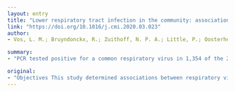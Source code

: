 ```yaml
---
layout: entry
title: "Lower respiratory tract infection in the community: associations between viral aetiology and illness course"
link: "https://doi.org/10.1016/j.cmi.2020.03.023"
author:
- Vos, L. M.; Bruyndonckx, R.; Zuithoff, N. P. A.; Little, P.; Oosterheert, J. J.; Broekhuizen, B. D. L.; Lammens, C.; Loens, K.; Viveen, M.; Butler, C. C.; Crook, D.; Zlateva, K.; Goossens, H.; Claas, E. C. J.; Ieven, M.; Van Loon, A. M.; Verheij, T. J. M.; Coenjaerts, F. E. J.

summary:
- "PCR tested positive for a common respiratory virus in 1,354 of the 2,957 (45.8%) included patients. Patients with influenza virus, human metapneumovirus (hMPV), respiratory syncytial virus (RSV), coronavirus (CoV) or rhinovirus had significantly higher symptom score than patients with no virus isolated. Time to symptom resolution was longer in RSV infections (adjusted hazard ratio (AHR 0.80, 95%CI 0."

original:
- "Objectives This study determined associations between respiratory viruses and subsequent illness course in primary care adult patients presenting with acute cough and/or suspected lower respiratory tract infection (LRTI). Methods A prospective European primary care study recruited adults with symptoms of lower respiratory tract infection between Nov-Apr 2007-2010. Real-time in-house polymerase chain reaction (PCR) was performed to test for six common respiratory viruses. In this secondary analysis, symptom severity (scored 1=no problem, 2=mild, 3=moderate, 4=severe) and symptom duration were compared between groups with different viral aetiologies using regression and Cox proportional hazard models, respectively. Additionally, associations between baseline viral load (cycle threshold (Ct) value) and illness course were assessed. Results The PCR tested positive for a common respiratory virus in 1,354 of the 2,957 (45.8%) included patients. The overall mean symptom score at presentation was 2.09 (95%CI 2.07-2.11) and the median duration until resolution of moderately bad or severe symptoms was 8.70??days (interquartile range 4.50-11.00). Patients with influenza virus, human metapneumovirus (hMPV), respiratory syncytial virus (RSV), coronavirus (CoV) or rhinovirus had a significantly higher symptom score than patients with no virus isolated (0.07-0.25 points or 2.3-8.3% higher symptom score). Time to symptom resolution was longer in RSV infections (adjusted hazard ratio (AHR) 0.80, 95%CI 0.65-0.96) and hMPV infections (AHR 0.77, 95%CI 0.62-0.94) than in infections with no virus isolated. Overall, baseline viral load was associated with symptom severity (difference 0.11, 95%CI 0.06-0.16 per 10 cycles decrease in Ct value), but not with symptom duration. Conclusions In healthy, working adults from the general community presenting at the general practitioner with acute cough and/or suspected LRTI respiratory viruses other than influenza impose an illness burden comparable to influenza. Hence, the public health focus for viral respiratory tract infections should be broadened."
---
```


